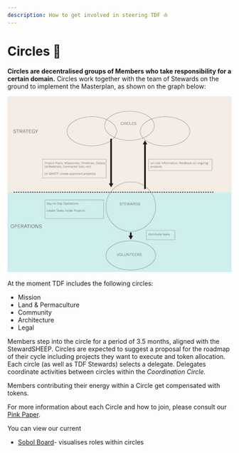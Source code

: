 ```yaml
---
description: How to get involved in steering TDF ⛵️
---
```


# Circles 🔘

**Circles are decentralised groups of Members who take responsibility for a certain domain.** Circles work together with the team of Stewards on the ground to implement the Masterplan, as shown on the graph below:

![Stewards <> Circles](../.gitbook/assets/tdf-stewards-circles.jpg)

At the moment TDF includes the following circles:

- Mission
- Land & Permaculture
- Community
- Architecture
- Legal

Members step into the circle for a period of 3.5 months, aligned with the StewardSHEEP. Circles are expected to suggest a proposal for the roadmap of their cycle including projects they want to execute and token allocation. Each circle (as well as TDF Stewards) selects a delegate. Delegates coordinate activities between circles within the *Coordination Circle.*

Members contributing their energy within a Circle get compensated with tokens.

For more information about each Circle and how to join, please consult our [Pink Paper](https://docs.google.com/document/d/177JkHCy0AhplsaEEYpFHBsiI6d4uLk0TgURSKfBIewE/mobilebasic#h.slung3isnj8q).

You can view our current 

- [Sobol Board](https://sobol.io/d/public/tdf/circles)- visualises roles within circles




